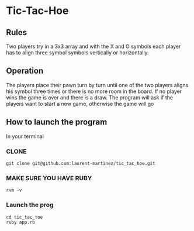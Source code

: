# Tic-Tac-Hoe

## Rules

Two players try in a 3x3 array and with the X and O symbols each player has to align three symbol symbols vertically or horizontally.

## Operation

The players place their pawn turn by turn until one of the two players aligns his symbol three times or there is no more room in the board. If no player wins the game is over and there is a draw. The program will ask if the players want to start a new game, otherwise the game will go

## How to launch the program

In your terminal

### CLONE

    git clone git@github.com:laurent-martinez/tic_tac_hoe.git

### MAKE SURE YOU HAVE RUBY

    rvm -v

### Launch the prog

    cd tic_tac_toe
    ruby app.rb

